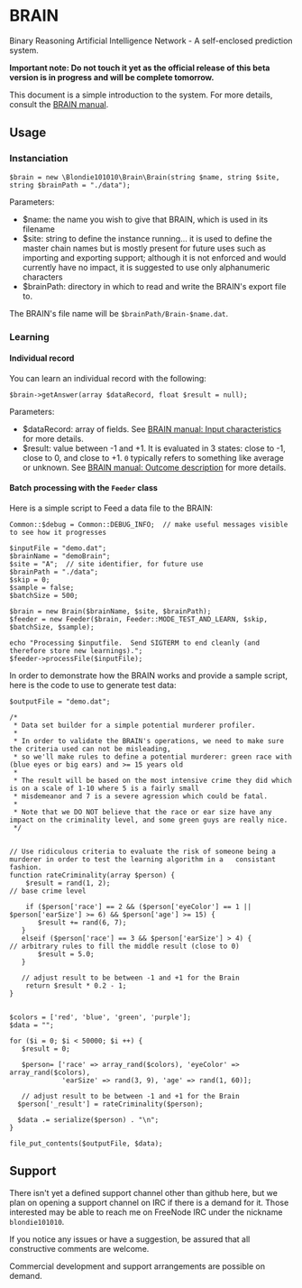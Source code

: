 # BRAIN

Binary Reasoning Artificial Intelligence Network - A self-enclosed prediction system.

**Important note:  Do not touch it yet as the official release of this beta version is in progress and will be complete tomorrow.**

This document is a simple introduction to the system.  For more details, consult the [BRAIN manual](https://blondie101010.github.io/BRAIN/).

## Usage

### Instanciation
    $brain = new \Blondie101010\Brain\Brain(string $name, string $site, string $brainPath = "./data");

Parameters:
- $name: the name you wish to give that BRAIN, which is used in its filename
- $site: string to define the instance running...  it is used to define the master chain names but is mostly present for future uses such as importing and exporting support;  although it is not enforced and would currently have no impact, it is suggested to use only alphanumeric characters
- $brainPath: directory in which to read and write the BRAIN's export file to.

The BRAIN's file name will be `$brainPath/Brain-$name.dat`.

### Learning

#### Individual record

You can learn an individual record with the following:

    $brain->getAnswer(array $dataRecord, float $result = null);

Parameters:
- $dataRecord: array of fields.  See [BRAIN manual: Input characteristics](https://blondie101010.github.io/BRAIN/#input-caracteristics) for more details.
- $result: value between -1 and +1.  It is evaluated in 3 states: close to -1, close to 0, and close to +1.  `0` typically refers to something like average or unknown.  See [BRAIN manual: Outcome description](https://blondie101010.github.io/BRAIN/#outcome-description) for more details.


#### Batch processing with the `Feeder` class

Here is a simple script to Feed a data file to the BRAIN:

    Common::$debug = Common::DEBUG_INFO;  // make useful messages visible to see how it progresses

    $inputFile = "demo.dat";
    $brainName = "demoBrain";
    $site = "A";  // site identifier, for future use
    $brainPath = "./data";
    $skip = 0;
    $sample = false;
    $batchSize = 500;

    $brain = new Brain($brainName, $site, $brainPath);
    $feeder = new Feeder($brain, Feeder::MODE_TEST_AND_LEARN, $skip, $batchSize, $sample);

    echo "Processing $inputfile.  Send SIGTERM to end cleanly (and therefore store new learnings).";
    $feeder->processFile($inputFile);

In order to demonstrate how the BRAIN works and provide a sample script, here is the code to use to generate test data:

    $outputFile = "demo.dat";

    /*
     * Data set builder for a simple potential murderer profiler.
     *
     * In order to validate the BRAIN's operations, we need to make sure the criteria used can not be misleading,
     * so we'll make rules to define a potential murderer: green race with (blue eyes or big ears) and >= 15 years old
     *
     * The result will be based on the most intensive crime they did which is on a scale of 1-10 where 5 is a fairly small
     * misdemeanor and 7 is a severe agression which could be fatal.
     *
     * Note that we DO NOT believe that the race or ear size have any impact on the criminality level, and some green guys are really nice.
     */


    // Use ridiculous criteria to evaluate the risk of someone being a murderer in order to test the learning algorithm in a   consistant fashion.
    function rateCriminality(array $person) {
        $result = rand(1, 2);                                                                   // base crime level

        if ($person['race'] == 2 && ($person['eyeColor'] == 1 || $person['earSize'] >= 6) && $person['age'] >= 15) {
           $result += rand(6, 7);
       }
       elseif ($person['race'] == 3 && $person['earSize'] > 4) {                               // arbitrary rules to fill the middle result (close to 0)
           $result = 5.0;
       }

       // adjust result to be between -1 and +1 for the Brain
        return $result * 0.2 - 1;
    }


    $colors = ['red', 'blue', 'green', 'purple'];
    $data = "";

    for ($i = 0; $i < 50000; $i ++) {
       $result = 0;

       $person= ['race' => array_rand($colors), 'eyeColor' => array_rand($colors),
                 'earSize' => rand(3, 9), 'age' => rand(1, 60)];

       // adjust result to be between -1 and +1 for the Brain
      $person['_result'] = rateCriminality($person);

      $data .= serialize($person) . "\n";
    }

    file_put_contents($outputFile, $data);
    
## Support

There isn't yet a defined support channel other than github here, but we plan on opening a support channel on IRC if there is a demand for it.  Those interested may be able to reach me on FreeNode IRC under the nickname `blondie101010`.

If you notice any issues or have a suggestion, be assured that all constructive comments are welcome.

Commercial development and support arrangements are possible on demand.
